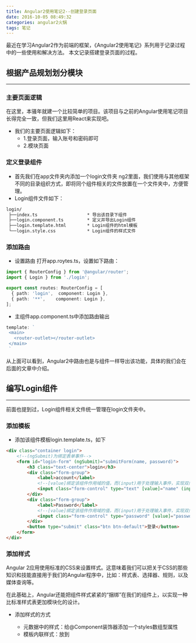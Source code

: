 ```yaml
---
title: Angular2使用笔记2--创建登录页面
date: 2016-10-05 08:49:32
categories: angular2火锅
tags: 笔记
---
```

最近在学习Angular2作为前端的框架，《Angular2使用笔记》系列用于记录过程中的一些使用和解决方法。
本文记录搭建登录页面的过程。
<!--more-->
## 根据产品规划划分模块
-----
### 主要页面逻辑
在这里，本骚年就建一个比较简单的项目。该项目与之前的Angular使用笔记项目长得完全一致，但我们这里用React来实现吧。
- 我们的主要页面逻辑如下：
  - 1.登录页面，输入账号和密码即可
  - 2.模块页面

### 定义登录组件
- 首先我们在app文件夹内添加一个login文件夹
ng2里面，我们使用与其他框架不同的目录组织方式，即将同个组件相关的文件放置在一个文件夹中，方便管理。
- Login组件文件如下：
``` cmd
login/
 ├──index.ts                   * 导出该目录下组件
 ├──login.component.ts         * 定义并导出Login组件
 ├──login.template.html        * Login组件的html模板
 └──login.style.css            * Login组件的样式文件
```

### 添加路由
- 设置路由
打开app.roytes.ts，设置如下路由：

``` typescript
import { RouterConfig } from '@angular/router';
import { Login } from './login';

export const routes: RouterConfig = [
  { path: 'login',  component: Login },
  { path: '**',    component: Login },
];
```
- 主组件app.component.ts中添加路由输出

``` typescript
template: `
 <main>
   <router-outlet></router-outlet>
 </main>
 `
```

从上面可以看到，Angular2中路由也是与组件一样导出该功能，具体的我们会在后面的文章中介绍。

## 编写Login组件
---
前面也提到过，Login组件相关文件统一管理在login文件夹中。
### 添加模板
- 添加该组件模板login.template.ts，如下

``` html
<div class="container login">
    <!--(ngSubmit)为绑定表单事件-->
    <form id="login-form" (ngSubmit)="submitForm(name, password)">
        <h3 class="text-center">login</h3>
        <div class="form-group">
            <label>account</label>
            <!--[value]绑定该组件作用域的值，而(input)用于处理输入事件，实现双向绑定-->
            <input class="form-control" type="text" [value]="name" (input)="name = $event.target.value" placeholder="username" autofocus required>
        </div>
        <div class="form-group">
            <label>Password</label>
            <!--[value]绑定该组件作用域的值，而(input)用于处理输入事件，实现双向绑定-->
            <input class="form-control" type="password" [value]="password" (input)="password = $event.target.value" placeholder="password" required>
        </div>
        <button type="submit" class="btn btn-default">登录</button>
    </form>
</div>
```

### 添加样式
Angular 2应用使用标准的CSS来设置样式。这意味着我们可以把关于CSS的那些知识和技能直接用于我们的Angular程序中，比如：样式表、选择器、规则，以及媒体查询等。

在此基础上，Angular还能把组件样式紧紧的“捆绑”在我们的组件上，以实现一种比标准样式表更加模块化的设计。

- 添加样式的方式
  - 元数据中的样式：给@Component装饰器添加一个styles数组型属性
  - 模板内联样式：放到<style>标签中来直接在 HTML 模板中嵌入样式
  - 元数据中的样式表URL：给组件的@Component装饰器中添加一个styleUrls属性来从外部CSS文件中加载样式
  - 模板中的link 标签：在组件的HTML模板中嵌入<link>标签
  - CSS@imports：利用标准的CSS@import规则来把其它CSS文件导入到我们的CSS文件中

- 控制视图的包装模式
  - 原生Native模式：使用浏览器原生的Shadow DOM实现来为组件的宿主元素附加一个Shadow DOM。组件的样式被包裹在这个Shadow DOM中
  - 仿真Emulated模式（默认值）通过预处理（并改名）CSS代码来仿真Shadow DOM的行为，以达到把CSS样式局限在组件视图中的目的（默认选项）
  - 无None：Angular不使用视图包装。Angular会把CSS添加到全局样式中。而不会应用上前面讨论过的那些局限化规则、隔离和保护等规则。 从本质上来说，这跟把组件的样式直接放进HTML是一样的

- 特殊的选择器
  - :host：使用:host伪类选择器，用来选择组件宿主元素中的元素 （相对于组件模板内部的元素）
  - :host-context：在当前组件宿主元素的祖先节点中查找CSS类， 直到文档的根节点为止

- 添加该组件样式login.style.css，如下

``` css
.login {
    padding: 200px 20px;
}

.login > form {
    border: solid 1px #999;
    padding: 20px;
    border-radius: 5px;
}
```

不得不说，ng2中组件样式的作用域仅在于该组件内，真正做到了组件的解耦。
当然，我们查看元素的时候便可以发现，ng2通过给组件设定随机的代号属性来管理每个组件的样式，如图：
![image](http://o905ne85q.bkt.clouddn.com/F11E.tmp.png)

- 参考：[组件样式](https://angular.cn/docs/ts/latest/guide/component-styles.html)

### 定义Login组件
- 在login.component.ts文件中定义Login组件

``` typescript
import { Component } from '@angular/core';

@Component({
  selector: 'login', // 设置元素选择器，<login></login>
  styleUrls: ['./login.style.css'], // 样式文件引入
  templateUrl: './login.template.html' // 模板文件引入
})
export class Login {
  // 定义并初始化用户名和密码以及其类型
  name: string = '';
  password: string = '';

  // 定义提交表单事件
  submitForm(name, password) {
    console.log(name, password);
  }
}
```

### 输出Login组件
- 在index.ts文件中，我们输出Login组件

``` typescript
export * from './login.component';
```

## 结束语
-----
本骚年也是Angular2的初体验者，如果小伙伴们有好的资源请千万千万要分享呀。
[此处查看项目代码（仅包含src部分）](https://github.com/godbasin/godbasin.github.io/tree/blog-codes/angular2-notes/2-create-login)
[此处查看页面效果](http://oc8qsv1w6.bkt.clouddn.com/2-create-login/index.html)